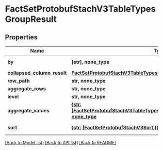 # FactSetProtobufStachV3TableTypesGroupResult


## Properties
Name | Type | Description | Notes
------------ | ------------- | ------------- | -------------
**by** | **[str], none_type** |  | [optional] [readonly] 
**collapsed_column_result** | [**FactSetProtobufStachV3TableTypesCollapsedColumnResult**](FactSetProtobufStachV3TableTypesCollapsedColumnResult.md) |  | [optional] 
**row_path** | **str, none_type** |  | [optional] 
**aggregate_rows** | **str, none_type** |  | [optional] 
**level** | **str, none_type** |  | [optional] 
**aggregate_values** | [**{str: (FactSetProtobufStachV3TableTypesGroupResultTypesAggregateValue,)}, none_type**](FactSetProtobufStachV3TableTypesGroupResultTypesAggregateValue.md) |  | [optional] [readonly] 
**sort** | [**{str: (FactSetProtobufStachV3Sort,)}, none_type**](FactSetProtobufStachV3Sort.md) |  | [optional] [readonly] 

[[Back to Model list]](../README.md#documentation-for-models) [[Back to API list]](../README.md#documentation-for-api-endpoints) [[Back to README]](../README.md)


